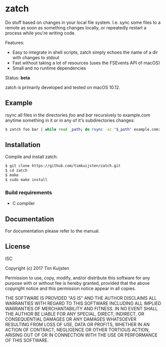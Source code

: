 # zatch

Do stuff based on changes in your local file system. I.e. sync some files to a
remote as soon as something changes locally, or repeatedly restart a process
while you're writing code.

Features:
* Easy to integrate in shell scripts, zatch simply echoes the name of a dir with
  changes to stdout
* Fast without taking a lot of resources (uses the FSEvents API of macOS)
* Small and no runtime dependencies

Status: **beta**

zatch is primarily developed and tested on macOS 10.12.


## Example

rsync all files in the directories *foo* and *bar* recursively to example.com
anytime something in it or in any of it's subdirectories changes:
```sh
$ zatch foo bar | while read _path; do rsync -az "$_path" example.com: ; done
```


## Installation

Compile and install zatch:

```sh
$ git clone https://github.com/timkuijsten/zatch.git
$ cd zatch
$ make
$ sudo make install
```


### Build requirements

* C compiler


## Documentation

For documentation please refer to the manual.


## License

ISC

Copyright (c) 2017 Tim Kuijsten

Permission to use, copy, modify, and/or distribute this software for any
purpose with or without fee is hereby granted, provided that the above
copyright notice and this permission notice appear in all copies.

THE SOFTWARE IS PROVIDED "AS IS" AND THE AUTHOR DISCLAIMS ALL WARRANTIES
WITH REGARD TO THIS SOFTWARE INCLUDING ALL IMPLIED WARRANTIES OF
MERCHANTABILITY AND FITNESS. IN NO EVENT SHALL THE AUTHOR BE LIABLE FOR
ANY SPECIAL, DIRECT, INDIRECT, OR CONSEQUENTIAL DAMAGES OR ANY DAMAGES
WHATSOEVER RESULTING FROM LOSS OF USE, DATA OR PROFITS, WHETHER IN AN
ACTION OF CONTRACT, NEGLIGENCE OR OTHER TORTIOUS ACTION, ARISING OUT OF
OR IN CONNECTION WITH THE USE OR PERFORMANCE OF THIS SOFTWARE.
